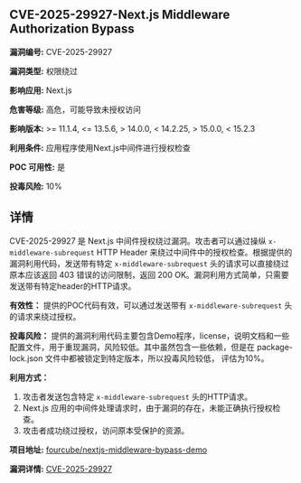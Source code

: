 ## CVE-2025-29927-Next.js Middleware Authorization Bypass

**漏洞编号:** CVE-2025-29927

**漏洞类型:** 权限绕过

**影响应用:** Next.js

**危害等级:** 高危，可能导致未授权访问

**影响版本:** >= 11.1.4, <= 13.5.6, > 14.0.0, < 14.2.25, > 15.0.0, < 15.2.3

**利用条件:** 应用程序使用Next.js中间件进行授权检查

**POC 可用性:** 是

**投毒风险:** 10%

## 详情

CVE-2025-29927 是 Next.js 中间件授权绕过漏洞。攻击者可以通过操纵 `x-middleware-subrequest` HTTP Header 来绕过中间件中的授权检查。根据提供的漏洞利用代码，发送带有特定 `x-middleware-subrequest` 头的请求可以直接绕过原本应该返回 403 错误的访问限制，返回 200 OK。漏洞利用方式简单，只需要发送带有特定header的HTTP请求。

**有效性：**  提供的POC代码有效，可以通过发送带有 `x-middleware-subrequest` 头的请求来绕过授权。

**投毒风险：**  提供的漏洞利用代码主要包含Demo程序，license，说明文档和一些配置文件，用于重现漏洞，风险较低。其中虽然包含一些依赖，但是在 package-lock.json 文件中都被锁定到特定版本，所以投毒风险较低， 评估为10%。

**利用方式：**
1.  攻击者发送包含特定 `x-middleware-subrequest` 头的HTTP请求。
2.  Next.js 应用的中间件处理请求时，由于漏洞的存在，未能正确执行授权检查。
3.  攻击者成功绕过授权，访问原本受保护的资源。

**项目地址:** [fourcube/nextjs-middleware-bypass-demo](https://github.com/fourcube/nextjs-middleware-bypass-demo)

**漏洞详情:** [CVE-2025-29927](https://nvd.nist.gov/vuln/detail/CVE-2025-29927)